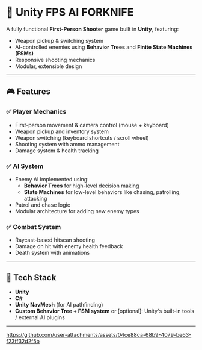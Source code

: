 # 🔫 Unity FPS AI FORKNIFE

A fully functional **First-Person Shooter** game built in **Unity**, featuring:

- Weapon pickup & switching system
- AI-controlled enemies using **Behavior Trees** and **Finite State Machines (FSMs)**
- Responsive shooting mechanics
- Modular, extensible design

---

## 🎮 Features

### ✅ Player Mechanics

- First-person movement & camera control (mouse + keyboard)
- Weapon pickup and inventory system
- Weapon switching (keyboard shortcuts / scroll wheel)
- Shooting system with ammo management
- Damage system & health tracking

### ✅ AI System

- Enemy AI implemented using:
  - **Behavior Trees** for high-level decision making
  - **State Machines** for low-level behaviors like chasing, patrolling, attacking
- Patrol and chase logic 
- Modular architecture for adding new enemy types

### ✅ Combat System

- Raycast-based hitscan shooting
- Damage on hit with enemy health feedback
- Death system with animations

---

## 🧠 Tech Stack

- **Unity** 
- **C#**
- **Unity NavMesh** (for AI pathfinding)
- **Custom Behavior Tree + FSM system** or [optional]: Unity's built-in tools / external AI plugins

---




https://github.com/user-attachments/assets/04ce88ca-68b9-4079-be63-f23ff32d2f5b

